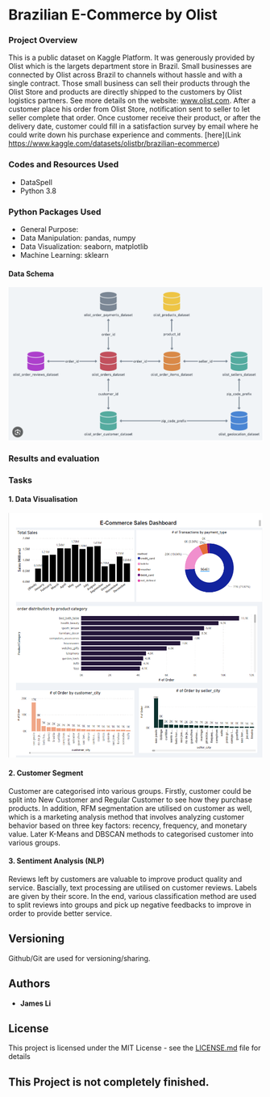 
# Brazilian E-Commerce by Olist
### Project Overview
This is a public dataset on Kaggle Platform. It was generously provided by Olist which is the largets department store in Brazil. Small businesses are connected by Olist across Brazil to channels without hassle and with a single contract.
Those small business can sell their products through the Olist Store and products are directly shipped to the customers by Olist logistics partners. See more details on the website: www.olist.com.
After a customer place his order from Olist Store, notification sent to seller to let seller complete that order. Once customer receive their product, or after the delivery date, customer could fill in a satisfaction survey by email where he could write down his purchase experience and comments. 
[here](Link https://www.kaggle.com/datasets/olistbr/brazilian-ecommerce)

### Codes and Resources Used
* DataSpell
* Python 3.8

### Python Packages Used
* General Purpose: 
* Data Manipulation: pandas, numpy
* Data Visualization: seaborn, matplotlib
* Machine Learning: sklearn

####  Data Schema
![databaseRelationship.png](dataset/databaseRelationship.png)


### Results and evaluation

### Tasks
#### 1. Data Visualisation
<img alt="Dashboard"  src="output/dashboard output/e-commerce dashboard.png" />


#### 2. Customer Segment
Customer are categorised into various groups. Firstly, customer could be split into New Customer and Regular Customer to see how they purchase products. In addition, RFM segmentation are utilised on customer as well, which is a marketing analysis method that involves analyzing customer behavior based on three key factors: recency, frequency, and monetary value. Later K-Means and DBSCAN methods to categorised customer into various groups.

#### 3. Sentiment Analysis (NLP) 
Reviews left by customers are valuable to improve product quality and service. Bascially, text processing are utilised on customer reviews. Labels are given by their score. In the end, various classification method are used to split reviews into groups and pick up negative feedbacks to improve in order to provide better service.


## Versioning
Github/Git are used for versioning/sharing. 

## Authors

* **James Li** 

## License

This project is licensed under the MIT License - see the [LICENSE.md](LICENSE.md) file for details

## This Project is not completely finished.